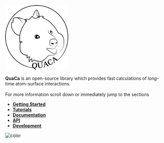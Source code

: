 <!-- _coverpage.md -->
<!-- background color -->

<img src="_media/logo.png" alt="drawing" width="200"/>

 __QuaCa__ is an open-source library which provides fast calculations of long-time atom-surface interactions.
</br>
</br>
For more information scroll down or immediately jump to the sections

 * [__Getting Started__](README.md)
 * [__Tutorials__](tutorials/first_calculation)
 * [__Documentation__](documentation/units.md)
 * [__API__](api/polarizability.md)
 * [__Development__](dev/testing.md)


<!-- background color -->

![color](#ffffff)
